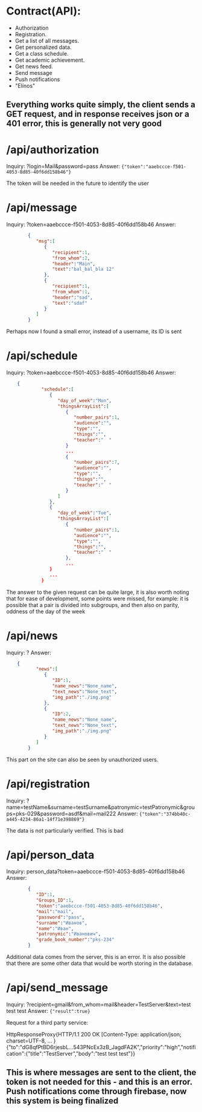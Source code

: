 
# Сontract(API):
* Authorization
* Registration.
* Get a list of all messages.
* Get personalized data.
* Get a class schedule.
* Get academic achievement.
* Get news feed.
* Send message
* Push notifications
* "Elínos"


Everything works quite simply, the client sends a GET request,
and in response receives json or a 401 error, this is generally not very good
----------------------


/api/authorization
===================
Inquiry: ?login=Mail&password=pass
Answer: `{"token":"aaebccce-f501-4053-8d85-40f6dd158b46"}`

The token will be needed in the
future to identify the user






/api/message
===================
Inquiry: ?token=aaebccce-f501-4053-8d85-40f6dd158b46
Answer:
```json
        {
           "msg":[
              {
                 "recipient":1,
                 "from_whom":2,
                 "header":"Main",
                 "text":"bal_bal_bla 12"
              },
              {
                 "recipient":1,
                 "from_whom":1,
                 "header":"sad",
                 "text":"sdaf"
              }
           ]
        }
```

Perhaps now I found a small error, instead
of a username, its ID is sent





/api/schedule
===================
Inquiry: ?token=aaebccce-f501-4053-8d85-40f6dd158b46
Answer:
```json
    {
             "schedule":[
                {
                   "day_of_week":"Mon",
                   "thingsArrayList":[
                      {
                         "number_pairs":1,
                         "audience":"",
                         "type":"",
                         "things":"",
                         "teacher":"  "
                      }
                      ...
                      {
                         "number_pairs":7,
                         "audience":"",
                         "type":"",
                         "things":"",
                         "teacher":"  "
                      }
                   ]
                },
                {
                   "day_of_week":"Tue",
                   "thingsArrayList":[
                      {
                         "number_pairs":1,
                         "audience":"",
                         "type":"",
                         "things":"",
                         "teacher":"  "
                      },
                      ...
                }
                ...
             }
```

The answer to the given request can be quite large, it is also worth noting
that for ease of development, some points were missed, for example: it is possible
that a pair is divided into subgroups, and then also on parity, oddness of the day of the week





/api/news
===================
Inquiry: ?
Answer:
```json
    {
           "news":[
              {
                 "ID":1,
                 "name_news":"None_name",
                 "text_news":"None_text",
                 "img_path":"./img.png"
              },
              {
                 "ID":2,
                 "name_news":"None_name",
                 "text_news":"None_text",
                 "img_path":"./img.png"
              }
           ]
        }
```
This part on the site can also
be seen by unauthorized users.




/api/registration
===================
Inquiry: ?name=testName&surname=testSurname&patronymic=testPatronymic&groups=pks-029&password=asdf&mail=mail222
Answer: `{"token":"374bb40c-a445-4234-86a1-14f71e398869"}`

The data is not particularly verified.
This is bad



/api/person_data
===================
Inquiry: person_data?token=aaebccce-f501-4053-8d85-40f6dd158b46
Answer:
```json
        {
           "ID":1,
           "Groups_ID":1,
           "token":"aaebccce-f501-4053-8d85-40f6dd158b46",
           "mail":"mail",
           "password":"pass",
           "surname":"Иванов",
           "name":"Иван",
           "patronymic":"Иванович",
           "grade_book_number":"pks-234"
        }
```

Additional data comes from the server, this is an error.
It is also possible that there are some other data that
would be worth storing in the database.




/api/send_message
===================
Inquiry: ?recipient=gmail&from_whom=mail&header=TestServer&text=test test test
Answer: `{"result":true}`


Request for a third party service:

HttpResponseProxy{HTTP/1.1 200 OK [Content-Type: application/json; charset=UTF-8, ... }
{"to":"dG8qfPtBD6rjesbL...543PNcEx3zB_JagdFA2K","priority":"high","notification":{"title":"TestServer","body":"test test test"}}


This is where messages are sent to the client, the token is not needed for
this - and this is an error. Push notifications come through firebase, now this system is being finalized
------------------